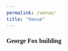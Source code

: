 ```yaml
---
permalink: /venue/
title: "Venue"
---
```

<html>
<head>
<link rel="stylesheet" href="https://cdnjs.cloudflare.com/ajax/libs/font-awesome/4.7.0/css/font-awesome.min.css">
<meta name="viewport" content="width=device-width, initial-scale=1">
<style>
.buttonload {
  background-color: #faebd7; 
  border: none; /* Remove borders */
  color: black;
  padding: 12px 24px; /* Some padding */
  font-size: 16px; /* Set a font-size */
}

/* Add a right margin to each icon */
.fa {
  margin-left: -12px;
  margin-right: 8px;
}

* {box-sizing: border-box;}
body {font-family: 'Candara';}
.mySlides {display: none;}
img {vertical-align: middle;}


/* Slideshow container */
.slideshow-container {
  max-width: 600px;
  position: relative;
  margin: auto;
}

/* Caption text */
.text {
  color: #f2f2f2;
  font-size: 15px;
  padding: 8px 12px;
  position: absolute;
  bottom: 8px;
  width: 100%;
  text-align: center;
}

/* Number text (1/3 etc) */
.numbertext {
  color: #2f2c2c;
  font-size: 8px;
  padding: 8px 12px;
  position: absolute;
  top: 0;
}

/* The dots/bullets/indicators */
.dot {
  height: 8px;
  width: 8px;
  margin: 0 2px;
  background-color: #bbb;
  border-radius: 50%;
  display: inline-block;
  transition: background-color 0.6s ease;
}

.active {
  background-color: #717171;
}

/* Fading animation */
.fade {
  animation-name: fade;
  animation-duration: 3600s;
}

@keyframes fade {
  from {opacity: .8} 
  to {opacity: 1}
}

/* On smaller screens, decrease text size */
@media only screen and (max-width: 400px) {
  .text {font-size: 10px}
}
</style>
</head>

<body>
<!-- <button class="buttonload">
  <i class="fa fa-circle-o-notch fa-spin"></i>Coming Soon...
</button> -->

<h3>George Fox building</h3>
<br>
<div class="slideshow-container">

<div class="mySlides fade">
    <div class="numbertext">1 / 3</div>
    <img src="/assets/images/venue_1.jpg" style="width:100%">
    <div class="text">George Fox</div>
</div>

<div class="mySlides fade">
  <div class="numbertext">2 / 3</div>
  <img src="/assets/images/venue_3.jpg" style="width:100%">
  <div class="text">George Fox</div>
</div>

<div class="mySlides fade">
  <div class="numbertext">3 / 3</div>
  <img src="/assets/images/venue_2.jpg" style="width:100%">
  <div class="text">George Fox</div>
</div>

</div>
<br>

<div style="text-align:center">
  <span class="dot"></span> 
  <span class="dot"></span> 
  <span class="dot"></span> 
</div>

<script>
let slideIndex = 0;
showSlides();

function showSlides() {
  let i;
  let slides = document.getElementsByClassName("mySlides");
  let dots = document.getElementsByClassName("dot");
  for (i = 0; i < slides.length; i++) {
    slides[i].style.display = "none";  
  }
  slideIndex++;
  if (slideIndex > slides.length) {slideIndex = 1}    
  for (i = 0; i < dots.length; i++) {
    dots[i].className = dots[i].className.replace(" active", "");
  }
  slides[slideIndex-1].style.display = "block";  
  dots[slideIndex-1].className += " active";
  setTimeout(showSlides, 2000); // Change image every 2 seconds
}
</script>

</body>
</html>

